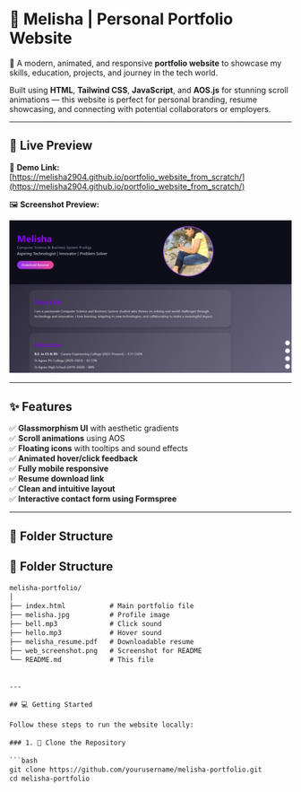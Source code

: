 # 🌟 Melisha | Personal Portfolio Website

🎯 A modern, animated, and responsive **portfolio website** to showcase my skills, education, projects, and journey in the tech world.

Built using **HTML**, **Tailwind CSS**, **JavaScript**, and **AOS.js** for stunning scroll animations — this website is perfect for personal branding, resume showcasing, and connecting with potential collaborators or employers.

---

## 🚀 Live Preview

🔗 **Demo Link:** [https://melisha2904.github.io/portfolio_website_from_scratch/](https://melisha2904.github.io/portfolio_website_from_scratch/)

🖼️ **Screenshot Preview:**

![Portfolio Screenshot](https://github.com/Melisha2904/portfolio_website_from_scratch/blob/main/web_screenshot.png)  


---

## ✨ Features

✅ **Glassmorphism UI** with aesthetic gradients  
✅ **Scroll animations** using AOS  
✅ **Floating icons** with tooltips and sound effects  
✅ **Animated hover/click feedback**  
✅ **Fully mobile responsive**  
✅ **Resume download link**  
✅ **Clean and intuitive layout**  
✅ **Interactive contact form using Formspree**

---

## 📁 Folder Structure
## 📁 Folder Structure

```text
melisha-portfolio/
│
├── index.html           # Main portfolio file  
├── melisha.jpg          # Profile image  
├── bell.mp3             # Click sound  
├── hello.mp3            # Hover sound  
├── melisha_resume.pdf   # Downloadable resume  
├── web_screenshot.png   # Screenshot for README  
└── README.md            # This file


---

## 💻 Getting Started

Follow these steps to run the website locally:

### 1. 🚚 Clone the Repository

```bash
git clone https://github.com/yourusername/melisha-portfolio.git
cd melisha-portfolio
